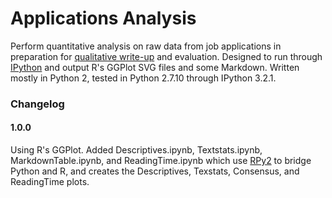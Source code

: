# Applications Analysis

Perform quantitative analysis on raw data from job applications in preparation for [qualitative write-up](http://olevik.me/applications) and evaluation. Designed to run through [IPython](http://jupyter.org/) and output R's GGPlot SVG files and some Markdown. Written mostly in Python 2, tested in Python 2.7.10 through IPython 3.2.1.

### Changelog
#### 1.0.0
Using R's GGPlot. Added Descriptives.ipynb, Textstats.ipynb, MarkdownTable.ipynb, and ReadingTime.ipynb which use [RPy2](http://rpy2.readthedocs.org/) to bridge Python and R, and creates the Descriptives, Texstats, Consensus, and ReadingTime plots.